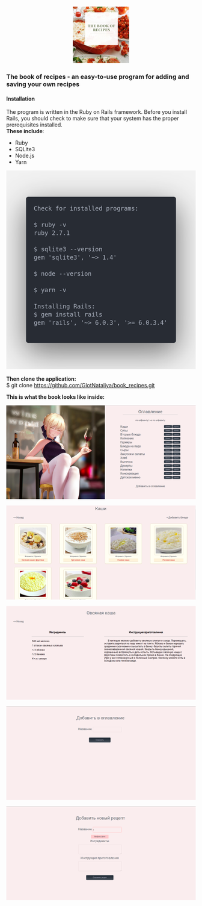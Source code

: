 
<p align="center">
  <img src="https://github.com/GlotNataliya/book_recipes/blob/main/app/assets/images/book_of_recipes.png?raw=true" />
</p> 

### The book of recipes -  an easy-to-use program for adding and saving your own recipes

#### Installation
The program is written in the Ruby on Rails framework.
Before you install Rails, you should check to make sure that your system has the proper prerequisites installed. </br> **These include**:

* Ruby
* SQLite3
* Node.js
* Yarn

![Body](https://github.com/GlotNataliya/book_recipes/blob/main/app/assets/images/code.png?raw=true)

**Then clone the application:**</br>
$ git clone https://github.com/GlotNataliya/book_recipes.git

**This is what the book looks like inside:**

<p align="center">
  <img src="https://github.com/GlotNataliya/book_recipes/blob/main/app/assets/images/contents-page.png?raw=true" />
</p> 
<p align="center">
  <img src="https://github.com/GlotNataliya/book_recipes/blob/main/app/assets/images/dish-page.png?raw=true" />
</p>
<p align="center">
  <img src="https://github.com/GlotNataliya/book_recipes/blob/main/app/assets/images/recipe-page.png?raw=true" />
</p>
<p align="center">
  <img src="https://github.com/GlotNataliya/book_recipes/blob/main/app/assets/images/new-dish.png?raw=true" />
</p>
<p align="center">
  <img src="https://github.com/GlotNataliya/book_recipes/blob/main/app/assets/images/new-recipe.png?raw=true" />
</p>





